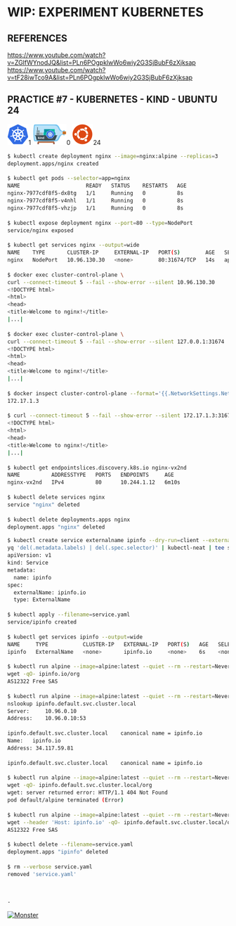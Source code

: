 # WIP: EXPERIMENT KUBERNETES

## REFERENCES

https://www.youtube.com/watch?v=ZGIfWYnodJQ&list=PLn6POgpklwWo6wiy2G3SjBubF6zXjksap  
https://www.youtube.com/watch?v=tF28iwTco9A&list=PLn6POgpklwWo6wiy2G3SjBubF6zXjksap

## PRACTICE #7 - KUBERNETES - KIND - UBUNTU 24

[![Kubernetes](img/kubernetes.webp "Kubernetes")](https://kubernetes.io)1
[![Kind](img/kind.webp "Kind")](https://kind.sigs.k8s.io)0
[![Ubuntu](img/ubuntu.webp "Ubuntu")](https://ubuntu.com)24

```bash
$ kubectl create deployment nginx --image=nginx:alpine --replicas=3
deployment.apps/nginx created

$ kubectl get pods --selector=app=nginx
NAME                     READY   STATUS    RESTARTS   AGE
nginx-7977cdf8f5-dx8tg   1/1     Running   0          8s
nginx-7977cdf8f5-v4nhl   1/1     Running   0          8s
nginx-7977cdf8f5-vhzjp   1/1     Running   0          8s

$ kubectl expose deployment nginx --port=80 --type=NodePort
service/nginx exposed

$ kubectl get services nginx --output=wide
NAME    TYPE       CLUSTER-IP     EXTERNAL-IP   PORT(S)        AGE   SELECTOR
nginx   NodePort   10.96.130.30   <none>        80:31674/TCP   14s   app=nginx

$ docker exec cluster-control-plane \
curl --connect-timeout 5 --fail --show-error --silent 10.96.130.30
<!DOCTYPE html>
<html>
<head>
<title>Welcome to nginx!</title>
|...|

$ docker exec cluster-control-plane \
curl --connect-timeout 5 --fail --show-error --silent 127.0.0.1:31674
<!DOCTYPE html>
<html>
<head>
<title>Welcome to nginx!</title>
|...|

$ docker inspect cluster-control-plane --format='{{.NetworkSettings.Networks.kind.IPAddress}}'
172.17.1.3

$ curl --connect-timeout 5 --fail --show-error --silent 172.17.1.3:31674
<!DOCTYPE html>
<html>
<head>
<title>Welcome to nginx!</title>
|...|

$ kubectl get endpointslices.discovery.k8s.io nginx-vx2nd
NAME          ADDRESSTYPE   PORTS   ENDPOINTS     AGE
nginx-vx2nd   IPv4          80      10.244.1.12   6m10s

$ kubectl delete services nginx
service "nginx" deleted

$ kubectl delete deployments.apps nginx
deployment.apps "nginx" deleted
```

```bash
$ kubectl create service externalname ipinfo --dry-run=client --external-name=ipinfo.io --output=yaml |
yq 'del(.metadata.labels) | del(.spec.selector)' | kubectl-neat | tee service.yaml
apiVersion: v1
kind: Service
metadata:
  name: ipinfo
spec:
  externalName: ipinfo.io
  type: ExternalName

$ kubectl apply --filename=service.yaml
service/ipinfo created

$ kubectl get services ipinfo --output=wide
NAME     TYPE           CLUSTER-IP   EXTERNAL-IP   PORT(S)   AGE   SELECTOR
ipinfo   ExternalName   <none>       ipinfo.io     <none>    6s    <none>

$ kubectl run alpine --image=alpine:latest --quiet --rm --restart=Never --stdin --tty -- \
wget -qO- ipinfo.io/org
AS12322 Free SAS

$ kubectl run alpine --image=alpine:latest --quiet --rm --restart=Never --stdin --tty -- \
nslookup ipinfo.default.svc.cluster.local
Server:		10.96.0.10
Address:	10.96.0.10:53

ipinfo.default.svc.cluster.local	canonical name = ipinfo.io
Name:	ipinfo.io
Address: 34.117.59.81

ipinfo.default.svc.cluster.local	canonical name = ipinfo.io

$ kubectl run alpine --image=alpine:latest --quiet --rm --restart=Never --stdin --tty -- \
wget -qO- ipinfo.default.svc.cluster.local/org
wget: server returned error: HTTP/1.1 404 Not Found
pod default/alpine terminated (Error)

$ kubectl run alpine --image=alpine:latest --quiet --rm --restart=Never --stdin --tty -- \
wget --header 'Host: ipinfo.io' -qO- ipinfo.default.svc.cluster.local/org | jq .org
AS12322 Free SAS

$ kubectl delete --filename=service.yaml
deployment.apps "ipinfo" deleted

$ rm --verbose service.yaml
removed 'service.yaml'
```

&nbsp;

`-`

[![Monster](https://avatars.githubusercontent.com/u/47848582?s=96&v=4 "Boo!")](../README.md)
